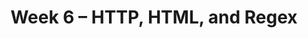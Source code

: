 ---
    title: Week 6 – HTTP, HTML, and Regex
    weekNumber: 6
    days:
      - date: 2023-5-8
        events:
          "**LEC 15**{: .label .label-lecture } Requests and JSON":
            " [Ch. 7.1-7.2](https://notes.dsc80.com/content/07/introduction.html)"
          "**Lab 5**{: .label .label-lab } [Missing Values and Imputation (due 5/8)](https://github.com/dsc-courses/dsc80-2023-sp/blob/main/labs/05-missing-imputation/lab.ipynb)":
      - date: 2023-5-10
        events:
          "**LEC 16**{: .label .label-lecture } Web Scraping and Parsing HTML":
            " [Ch. 7.3](https://notes.dsc80.com/content/07/html.html)"
          "**DIS 5**{: .label .label-disc } **Lab 5 Reflection**":
      - date: 2023-5-12
        events:
          "**LEC 17**{: .label .label-lecture } Regular Expressions":
            " [Ch. 8.1-8.2](https://notes.dsc80.com/content/08/introduction.html)"

---